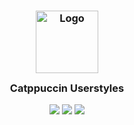 <h3 align="center">
	<img src="https://raw.githubusercontent.com/catppuccin/catppuccin/main/assets/logos/exports/1544x1544_circle.png" width="100" alt="Logo"/><br/>
	<img src="https://raw.githubusercontent.com/catppuccin/catppuccin/main/assets/misc/transparent.png" height="30" width="0px"/>
	Catppuccin Userstyles
	<img src="https://raw.githubusercontent.com/catppuccin/catppuccin/main/assets/misc/transparent.png" height="30" width="0px"/>
</h3>

<p align="center">
	<a href="https://github.com/vanillyn/catppuccin-userstyles/stargazers"><img src="https://img.shields.io/github/stars/vanillyn/catppuccin-userstyles?colorA=363a4f&colorB=b7bdf8&style=for-the-badge"></a>
	<a href="https://github.com/vanillyn/catppuccin-userstyles/issues"><img src="https://img.shields.io/github/issues/vanillyn/catppuccin-userstyles?colorA=363a4f&colorB=f5a97f&style=for-the-badge"></a>
	<a href="https://github.com/vanillyn/catppuccin-userstyles/contributors"><img src="https://img.shields.io/github/contributors/vanillyn/catppuccin-userstyles?colorA=363a4f&colorB=a6da95&style=for-the-badge"></a>
</p>
